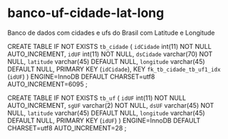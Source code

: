 # banco-uf-cidade-lat-long

Banco de dados com cidades e ufs do Brasil com Latitude e Longitude


CREATE TABLE IF NOT EXISTS `tb_cidade` (
  `idCidade` int(11) NOT NULL AUTO_INCREMENT,
  `idUF` int(11) NOT NULL,
  `dsCidade` varchar(70) NOT NULL,
  `latitude` varchar(45) DEFAULT NULL,
  `longitude` varchar(45) DEFAULT NULL,
  PRIMARY KEY (`idCidade`),
  KEY `fk_tb_cidade_tb_uf1_idx` (`idUF`)
) ENGINE=InnoDB  DEFAULT CHARSET=utf8 AUTO_INCREMENT=6095 ;



CREATE TABLE IF NOT EXISTS `tb_uf` (
  `idUF` int(11) NOT NULL AUTO_INCREMENT,
  `sgUF` varchar(2) NOT NULL,
  `dsUF` varchar(45) NOT NULL,
  `latitude` varchar(45) DEFAULT NULL,
  `longitude` varchar(45) DEFAULT NULL,
  PRIMARY KEY (`idUF`)
) ENGINE=InnoDB  DEFAULT CHARSET=utf8 AUTO_INCREMENT=28 ;


